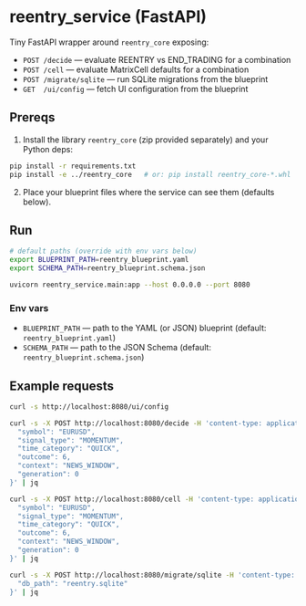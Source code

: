 # reentry_service (FastAPI)

Tiny FastAPI wrapper around `reentry_core` exposing:

- `POST /decide` — evaluate REENTRY vs END_TRADING for a combination
- `POST /cell` — evaluate MatrixCell defaults for a combination
- `POST /migrate/sqlite` — run SQLite migrations from the blueprint
- `GET  /ui/config` — fetch UI configuration from the blueprint

## Prereqs

1) Install the library `reentry_core` (zip provided separately) and your Python deps:

```bash
pip install -r requirements.txt
pip install -e ../reentry_core   # or: pip install reentry_core-*.whl
```

2) Place your blueprint files where the service can see them (defaults below).

## Run

```bash
# default paths (override with env vars below)
export BLUEPRINT_PATH=reentry_blueprint.yaml
export SCHEMA_PATH=reentry_blueprint.schema.json

uvicorn reentry_service.main:app --host 0.0.0.0 --port 8080
```

### Env vars

- `BLUEPRINT_PATH` — path to the YAML (or JSON) blueprint (default: `reentry_blueprint.yaml`)
- `SCHEMA_PATH` — path to the JSON Schema (default: `reentry_blueprint.schema.json`)

## Example requests

```bash
curl -s http://localhost:8080/ui/config

curl -s -X POST http://localhost:8080/decide -H 'content-type: application/json' -d '{
  "symbol": "EURUSD",
  "signal_type": "MOMENTUM",
  "time_category": "QUICK",
  "outcome": 6,
  "context": "NEWS_WINDOW",
  "generation": 0
}' | jq

curl -s -X POST http://localhost:8080/cell -H 'content-type: application/json' -d '{
  "symbol": "EURUSD",
  "signal_type": "MOMENTUM",
  "time_category": "QUICK",
  "outcome": 6,
  "context": "NEWS_WINDOW",
  "generation": 0
}' | jq

curl -s -X POST http://localhost:8080/migrate/sqlite -H 'content-type: application/json' -d '{
  "db_path": "reentry.sqlite"
}' | jq
```
